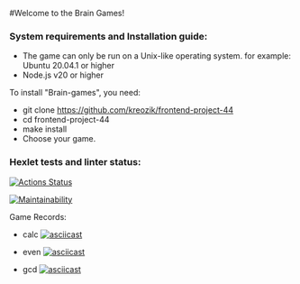  #Welcome to the Brain Games!

### System requirements and Installation guide:

* The game can only be run on a Unix-like operating system.
for example: Ubuntu 20.04.1 or higher
* Node.js v20 or higher

To install "Brain-games", you need:

* git clone https://github.com/kreozik/frontend-project-44
* cd frontend-project-44
* make install
* Choose your game.



### Hexlet tests and linter status:
[![Actions Status](https://github.com/kreozik/frontend-project-44/actions/workflows/hexlet-check.yml/badge.svg)](https://github.com/kreozik/frontend-project-44/actions)

[![Maintainability](https://api.codeclimate.com/v1/badges/e770eee644826fc1a6ad/maintainability)](https://codeclimate.com/github/kreozik/frontend-project-44/maintainability)


Game Records:
* calc
[![asciicast](https://asciinema.org/a/MwGt4nIPeCnF3tAKEOW7yNxfL.svg)](https://asciinema.org/a/MwGt4nIPeCnF3tAKEOW7yNxfL)



* even
[![asciicast](https://asciinema.org/a/krLYrykMQdP0m7JpV1Uoy2b4Q.svg)](https://asciinema.org/a/krLYrykMQdP0m7JpV1Uoy2b4Q)



* gcd
[![asciicast](https://asciinema.org/a/hwUvVyFBfE376AX8AwTcMAcWN.svg)](https://asciinema.org/a/hwUvVyFBfE376AX8AwTcMAcWN)
